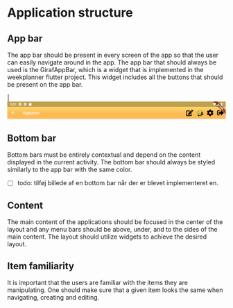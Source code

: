 # Application structure

## App bar
The app bar should be present in every screen of the app so that the user can easily navigate around in the app.
The app bar that should always be used is the GirafAppBar, which is a widget that is implemented in the weekplanner flutter project.
This widget includes all the buttons that should be present on the app bar.

| ![AppBarWidget](./images/AppBar.PNG)


## Bottom bar
Bottom bars must be entirely contextual and depend on the content displayed in the current activity. The bottom bar should always be styled similarly to the app bar with the same color.

- [ ] todo: tilføj billede af en bottom bar når der er blevet implementeret en.

## Content
The main content of the applications should be focused in the center of the layout and any menu bars should be above, under, and to the sides of the main content.
The layout should utilize widgets to achieve the desired layout.

## Item familiarity

It is important that the users are familiar with the items they are manipulating.
One should make sure that a given item looks the same when navigating, creating and editing.

